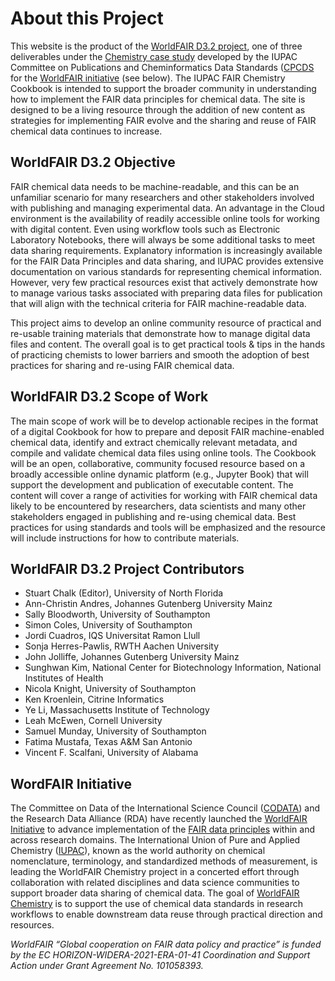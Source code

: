 # About this Project

This website is the product of the [WorldFAIR D3.2 project](https://iupac.org/project/2022-028-1-024/), one of three 
deliverables under the [Chemistry case study](https://worldfair-project.eu/chemistry-wp3/) 
developed by the IUPAC Committee on Publications and Cheminformatics Data Standards 
([CPCDS](https://iupac.org/body/024) for the [WorldFAIR initiative](https://worldfair-project.eu/) 
(see below). The IUPAC FAIR Chemistry Cookbook is intended to support the broader community in understanding how to 
implement the FAIR data principles for chemical data. The site is designed to be a living resource through the addition 
of new content as strategies for implementing FAIR evolve and the sharing and reuse of FAIR chemical data continues to increase.

## WorldFAIR D3.2 Objective
FAIR chemical data needs to be machine-readable, and this can be an unfamiliar scenario for many researchers and other 
stakeholders involved with publishing and managing experimental data. An advantage in the Cloud environment is the 
availability of readily accessible online tools for working with digital content. Even using workflow tools such as 
Electronic Laboratory Notebooks, there will always be some additional tasks to meet data sharing requirements. 
Explanatory information is increasingly available for the FAIR Data Principles and data sharing, and IUPAC provides 
extensive documentation on various standards for representing chemical information. However, very few practical 
resources exist that actively demonstrate how to manage various tasks associated with preparing data files for 
publication that will align with the technical criteria for FAIR machine-readable data. 

This project aims to develop an online community resource of practical and re-usable training materials that 
demonstrate how to manage digital data files and content. The overall goal is to get practical tools & tips in the 
hands of practicing chemists to lower barriers and smooth the adoption of best practices for sharing and re-using 
FAIR chemical data. 

## WorldFAIR D3.2 Scope of Work
The main scope of work will be to develop actionable recipes in the format of a digital Cookbook for how to prepare 
and deposit FAIR machine-enabled chemical data, identify and extract chemically relevant metadata, and compile and 
validate chemical data files using online tools. The Cookbook will be an open, collaborative, community focused 
resource based on a broadly accessible online dynamic platform (e.g., Jupyter Book) that will support the development 
and publication of executable content. The content will cover a range of activities for working with FAIR chemical 
data likely to be encountered by researchers, data scientists and many other stakeholders engaged in publishing and 
re-using chemical data. Best practices for using standards and tools will be emphasized and the resource will include 
instructions for how to contribute materials.

## WorldFAIR D3.2 Project Contributors
- Stuart Chalk (Editor), University of North Florida
- Ann-Christin Andres, Johannes Gutenberg University Mainz
- Sally Bloodworth, University of Southampton
- Simon Coles, University of Southampton
- Jordi Cuadros, IQS Universitat Ramon Llull
- Sonja Herres-Pawlis, RWTH Aachen University
- John Jolliffe, Johannes Gutenberg University Mainz
- Sunghwan Kim, National Center for Biotechnology Information, National Institutes of Health
- Nicola Knight, University of Southampton
- Ken Kroenlein, Citrine Informatics
- Ye Li, Massachusetts Institute of Technology
- Leah McEwen, Cornell University
- Samuel Munday, University of Southampton
- Fatima Mustafa, Texas A&M San Antonio
- Vincent F. Scalfani, University of Alabama

## WordFAIR Initiative
The Committee on Data of the International Science Council ([CODATA](https://codata.org/)) and the Research Data 
Alliance (RDA) have recently launched the [WorldFAIR Initiative](https://worldfair-project.eu/) to advance 
implementation of the [FAIR data principles](https://force11.org/info/the-fair-data-principles/) within and across 
research domains. The International Union of Pure and Applied Chemistry ([IUPAC](https://iupac.org/)), known as the 
world authority on chemical nomenclature, terminology, and standardized methods of measurement, is leading the 
WorldFAIR Chemistry project in a concerted effort through collaboration with related disciplines and data science 
communities to support broader data sharing of chemical data. The goal of 
[WorldFAIR Chemistry](https://iupac.org/project/2022-012-1-024) is to support the use of chemical data standards 
in research workflows to enable downstream data reuse through practical direction and resources.

*WorldFAIR “Global cooperation on FAIR data policy and practice” is funded by the EC HORIZON-WIDERA-2021-ERA-01-41 
Coordination and Support Action under Grant Agreement No. 101058393.*